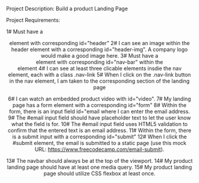 Project Description:
Build a product Landing Page

Project Requirements:

1#	Must have a <header> element with corresponding id="header"
2#	I can see an image within the header element with a corresponding id="header-img". A company logo would make a good image here.
3#	Must have a <nav> element with corresponding id="nav-bar" within the <header> element
4#    	I can see at least three clicable elements insdie the nav element, each with a class .nav-link
5#  	When I click on the .nav-link button in the nav element, I am taken to the corresponding section of the landing page

6#	I can watch an embedded product video with id="video".
7#	My landing page has a form element with a corresponding id="form"
8#	Within the form, there is an input field id="email where I can enter the email address.
9#	The #email input field should have placeholder text to let the user know what the field is for.
10#	The #email input field uses HTML5 validation to confirm that the entered text is an email address.
11#	Within the form, there is a submit input with a corresponding id="submit"
12#	When I click the #submit element, the email is submitted to a static page (use this mock URL: https://www.freecodecamp.com/email-submit).

13#	The navbar should always be at the top of the viewport.
14#	My product landing page should have at least one media query.
15#	My product landing page should utilize CSS flexbox at least once.


